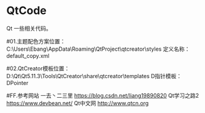 # QtCode

Qt 一些相关代码。

#01.主题配色方案位置：C:\Users\Ebang\AppData\Roaming\QtProject\qtcreator\styles
            定义名称：default_copy.xml

#02.QtCreator模板位置：D:\Qt\Qt5.11.3\Tools\QtCreator\share\qtcreator\templates
            D指针模板：DPointer

#FF.参考网站
    一去丶二三里        https://blog.csdn.net/liang19890820
    Qt学习之路2         https://www.devbean.net/
    Qt中文网            http://www.qtcn.org
